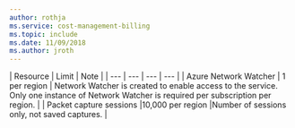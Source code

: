 ```yaml
---
author: rothja
ms.service: cost-management-billing
ms.topic: include
ms.date: 11/09/2018    
ms.author: jroth
---
```

| Resource | Limit | Note |
| --- | --- | --- | --- |
| Azure Network Watcher | 1 per region | Network Watcher is created to enable access to the service. Only one instance of Network Watcher is required per subscription per region. |
| Packet capture sessions |10,000 per region |Number of sessions only, not saved captures. |
